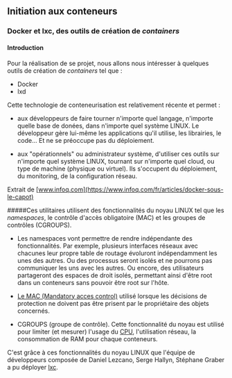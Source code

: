 ## Initiation aux conteneurs

### Docker et lxc, des outils de création de *containers* 

#### Introduction 

Pour la réalisation de se projet, nous allons nous intéresser à quelques outils de création de *containers* tel que :

* Docker
* lxd

Cette technologie de conteneurisation est relativement récente et permet :

* aux développeurs de faire tourner n'importe quel langage, n'importe quelle base de donées, dans n'importe quel système LINUX. Le développeur gère lui-même les applications qu'il utilise, les librairies, le code... Et ne se préoccupe pas du déploiement.

* aux "opérationnels" ou administrateur système, d'utiliser ces outils sur n'importe quel système LINUX, tournant sur n'importe quel cloud, ou type de machine (physique ou virtuel). Ils s'occupent du déploiement, du monitoring, de la configuration réseau.

Extrait de [www.infoq.com](https://www.infoq.com/fr/articles/docker-sous-le-capot)


#####Ces utilitaires utilisent des fonctionnalités du noyau LINUX tel que les *namespaces*, le contrôle d'accès obligatoire (MAC) et les groupes de contrôles (CGROUPS).

* Les namespaces vont permettre de rendre indépendante des fonctionnalités. Par exemple, plusieurs interfaces réseaux avec chacunes leur propre table de routage évoluront indépendamment les unes des autres. Ou des processus seront isolés et ne pourrons pas communiquer les uns avec les autres. Ou encore, des utilisateurs partageront des espaces de droit isolés, permettant ainsi d'être root dans un conteneurs sans pouvoir être root sur l'hôte.

* [Le MAC (Mandatory acces control)](http://blog.securite.free.fr/index.php/mac-dac-rbac-on-parle-de-controle-dacces) utilisé lorsque les décisions de protection ne doivent pas être prisent par le propriétaire des objets concernés.

* CGROUPS (groupe de contrôle). Cette fonctionnalité du noyau est utilisé pour limiter (et mesurer) l'usage du [CPU](https://fr.wikipedia.org/wiki/Processeur), l'utilisation réseau, la consommation de RAM pour chaque conteneurs.

C'est grâce à ces fonctionnalités du noyau LINUX que l'équipe de développeurs composée de Daniel Lezcano, Serge Hallyn, Stéphane Graber a pu déployer [lxc](https://linuxcontainers.org/fr/).
